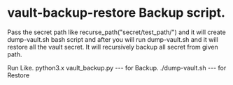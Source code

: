 # vault-backup-restore Backup script.
Pass the secret path like recurse_path("secret/test_path/") and it will create dump-vault.sh bash script and after you will run dump-vault.sh and it will restore all the vault secret.
It will recursively backup all secret from given path.

Run Like. 
python3.x vault_backup.py --- for Backup.
./dump-vault.sh --- for Restore
